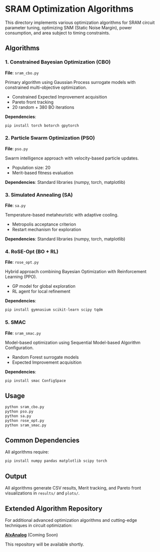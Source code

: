 # SRAM Optimization Algorithms

This directory implements various optimization algorithms for SRAM circuit parameter tuning, optimizing SNM (Static Noise Margin), power consumption, and area subject to timing constraints.

## Algorithms

### 1. Constrained Bayesian Optimization (CBO)
**File**: `sram_cbo.py`

Primary algorithm using Gaussian Process surrogate models with constrained multi-objective optimization.
- Constrained Expected Improvement acquisition
- Pareto front tracking
- 20 random + 380 BO iterations

**Dependencies**:
```bash
pip install torch botorch gpytorch
```

### 2. Particle Swarm Optimization (PSO)
**File**: `pso.py`

Swarm intelligence approach with velocity-based particle updates.
- Population size: 20
- Merit-based fitness evaluation

**Dependencies**: Standard libraries (numpy, torch, matplotlib)

### 3. Simulated Annealing (SA)
**File**: `sa.py`

Temperature-based metaheuristic with adaptive cooling.
- Metropolis acceptance criterion
- Restart mechanism for exploration

**Dependencies**: Standard libraries (numpy, torch, matplotlib)

### 4. RoSE-Opt (BO + RL)
**File**: `rose_opt.py`

Hybrid approach combining Bayesian Optimization with Reinforcement Learning (PPO).
- GP model for global exploration
- RL agent for local refinement

**Dependencies**:
```bash
pip install gymnasium scikit-learn scipy tqdm
```

### 5. SMAC
**File**: `sram_smac.py`

Model-based optimization using Sequential Model-based Algorithm Configuration.
- Random Forest surrogate models
- Expected Improvement acquisition

**Dependencies**:
```bash
pip install smac ConfigSpace
```

## Usage

```bash
python sram_cbo.py      
python pso.py  
python sa.py   
python rose_opt.py 
python sram_smac.py 
```

## Common Dependencies

All algorithms require:
```bash
pip install numpy pandas matplotlib scipy torch
```

## Output

All algorithms generate CSV results, Merit tracking, and Pareto front visualizations in `results/` and `plots/`.

## Extended Algorithm Repository

For additional advanced optimization algorithms and cutting-edge techniques in circuit optimization:

**[AIxAnalog](https://github.com/IceLab-X/AIxAnalog)** (Coming Soon)

This repository will be available shortly.
